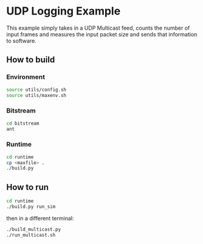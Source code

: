 # UDP Logging Example 

This example simply takes in a UDP Multicast feed, counts the number of input frames and measures the input packet size and sends that information to software.

## How to build

### Environment
```bash
source utils/config.sh
source utils/maxenv.sh
```


### Bitstream
```bash
cd bitstream
ant
```


### Runtime
```bash
cd runtime
cp <maxfile> .
./build.py
```


## How to run
```bash
cd runtime
./build.py run_sim
```

then in a different terminal:
```bash
./build_multicast.py
./run_multicast.sh
```

